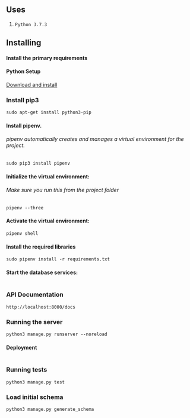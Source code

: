 ## Uses

1. `Python 3.7.3`

## Installing

#### Install the primary requirements


#### Python Setup
[Download and install](https://www.python.org/downloads)



### Install pip3

```
sudo apt-get install python3-pip
```

#### Install pipenv. 
###### pipenv automatically creates and manages a virtual environment for the project.

```
sudo pip3 install pipenv
```

#### Initialize the virtual environment:

###### Make sure you run this from the project folder
```
pipenv --three
```

#### Activate the virtual environment:

```
pipenv shell
```

#### Install the required libraries

```
sudo pipenv install -r requirements.txt
```


#### Start the database services:

```

```
### API Documentation
```
http://localhost:8000/docs
```

### Running the server
```
python3 manage.py runserver --noreload
```

#### Deployment
```
```

### Running tests
```
python3 manage.py test
```


### Load initial schema

```
python3 manage.py generate_schema
```


